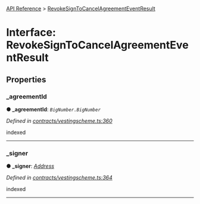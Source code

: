 [API Reference](../README.md) > [RevokeSignToCancelAgreementEventResult](../interfaces/RevokeSignToCancelAgreementEventResult.md)



# Interface: RevokeSignToCancelAgreementEventResult


## Properties
<a id="_agreementId"></a>

###  _agreementId

**●  _agreementId**:  *`BigNumber.BigNumber`* 

*Defined in [contracts/vestingscheme.ts:360](https://github.com/daostack/arc.js/blob/616f6e7/lib/contracts/vestingscheme.ts#L360)*



indexed




___

<a id="_signer"></a>

###  _signer

**●  _signer**:  *[Address](../#Address)* 

*Defined in [contracts/vestingscheme.ts:364](https://github.com/daostack/arc.js/blob/616f6e7/lib/contracts/vestingscheme.ts#L364)*



indexed




___


